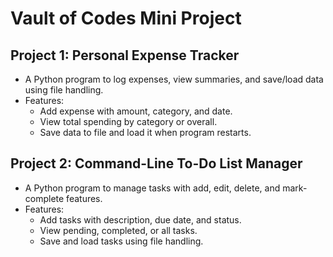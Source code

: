 # Vault of Codes Mini Project

##  Project 1: Personal Expense Tracker
- A Python program to log expenses, view summaries, and save/load data using file handling.
- Features:
  - Add expense with amount, category, and date.
  - View total spending by category or overall.
  - Save data to file and load it when program restarts.

##  Project 2: Command-Line To-Do List Manager
- A Python program to manage tasks with add, edit, delete, and mark-complete features.
- Features:
  - Add tasks with description, due date, and status.
  - View pending, completed, or all tasks.
  - Save and load tasks using file handling.


